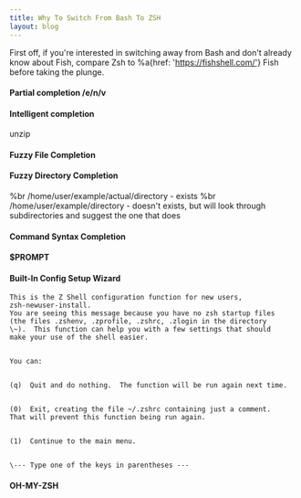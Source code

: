 ```yaml
---
title: Why To Switch From Bash To ZSH
layout: blog
---
```

First off, if you're interested in switching away from Bash and don't already know about Fish, compare Zsh to
  %a{href: 'https://fishshell.com/'} Fish
  before taking the plunge.

#### Partial completion /e/n/v

#### Intelligent completion
unzip <TAB>

#### Fuzzy File Completion

#### Fuzzy Directory Completion
  %br
  \/home/user/example/actual/directory - exists
  %br
  \/home/user/example/directory - doesn't exists, but will look through subdirectories and suggest the one that does

#### Command Syntax Completion

#### $PROMPT

#### Built-In Config Setup Wizard
```
This is the Z Shell configuration function for new users,
zsh-newuser-install.
You are seeing this message because you have no zsh startup files
(the files .zshenv, .zprofile, .zshrc, .zlogin in the directory
\~).  This function can help you with a few settings that should
make your use of the shell easier.


You can:


(q)  Quit and do nothing.  The function will be run again next time.


(0)  Exit, creating the file ~/.zshrc containing just a comment.
That will prevent this function being run again.


(1)  Continue to the main menu.


\--- Type one of the keys in parentheses ---
```

#### OH-MY-ZSH